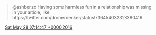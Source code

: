 > @ashbenzo Having some harmless fun in a relationship was missing in your article, like https://twitter\.com/dromerdenker/status/736454032328380416

<img src="../../media/tweet.ico" width="12" /> [Sat May 28 07:14:47 +0000 2016](https://twitter.com/DromerDenker/status/736455664290156544)